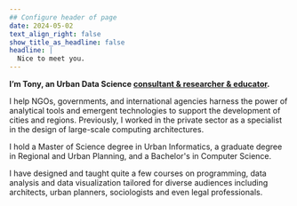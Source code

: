 ```yaml
---
## Configure header of page
date: 2024-05-02
text_align_right: false
show_title_as_headline: false
headline: |
  Nice to meet you.
---
```


<!-- this is a subheadline -->
__I’m Tony, an Urban Data Science [consultant & researcher & educator](../../project/).__

I help NGOs, governments, and international agencies harness the power of analytical tools and emergent technologies to support the development of cities and regions. Previously, I worked in the private sector as a specialist in the design of large-scale computing architectures.

I hold a Master of Science degree in Urban Informatics, a graduate degree in Regional and Urban Planning, and a Bachelor's in Computer Science.

I have designed and taught quite a few courses on programming, data analysis and data visualization tailored for diverse audiences including architects, urban planners, sociologists and even legal professionals.


